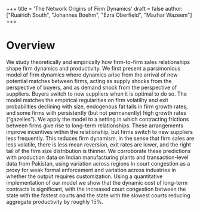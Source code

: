 +++
title = 'The Network Origins of Firm Dynamics'
draft = false
author: ["Ruairidh South", "Johannes Boehm", "Ezra Oberfield", "Mazhar Wazeem"]
+++

# Overview

We study theoretically and empirically how firm-to-firm sales relationships shape firm dynamics and productivity.
We first present a parsimonious model of firm dynamics where dynamics arise from the arrival of new potential matches between firms, acting as supply shocks from the perspective of buyers, and as demand shock from the perspective of suppliers.
Buyers switch to new suppliers when it is optimal to do so. The model matches the empirical regularities on firm volatility and exit probabilities declining with size, endogenous fat tails in firm growth rates, and some firms with persistently (but not permanently) high growth rates (“gazelles”).
We apply the model to a setting in which contracting frictions between firms give rise to long-term relationships.
These arrangements improve incentives within the relationship, but firms switch to new suppliers less frequently.
This reduces firm dynamism, in the sense that firm sales are less volatile, there is less mean reversion, exit rates are lower, and the right tail of the firm size distribution is thinner.
We corroborate these predictions with production data on Indian manufacturing plants and transaction-level data from Pakistan, using variation across regions in court congestion as a proxy for weak formal enforcement and variation across industries in whether the output requires customization.
Using a quantitative implementation of our model we show that the dynamic cost of long-term contracts is significant, with the increased court congestion between the state with the fastest courts and the state with the slowest courts reducing aggregate productivity by roughly 15%.
